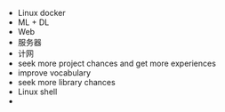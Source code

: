 - Linux docker
- ML + DL
- Web 
- 服务器
- 计网
- seek more project chances and get more experiences
- improve vocabulary
- seek more library chances
- Linux shell
- 